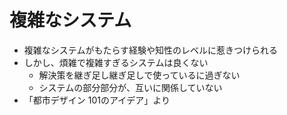 # 複雑なシステム

- 複雑なシステムがもたらす経験や知性のレベルに惹きつけられる
- しかし、煩雑で複雑すぎるシステムは良くない
  - 解決策を継ぎ足し継ぎ足しで使っているに過ぎない
  - システムの部分部分が、互いに関係していない
- 「都市デザイン 101のアイデア」より

